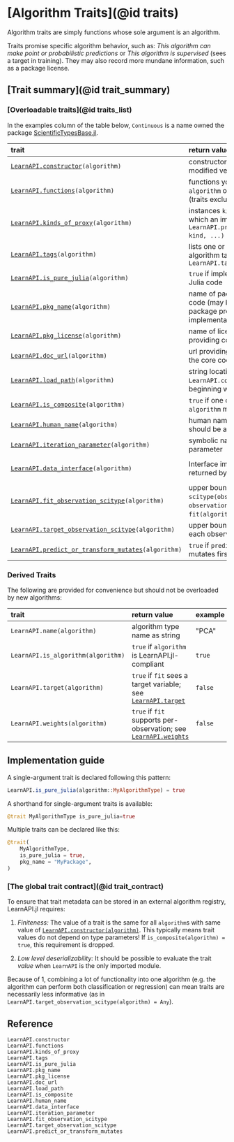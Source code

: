 # [Algorithm Traits](@id traits)

Algorithm traits are simply functions whose sole argument is an algorithm.

Traits promise specific algorithm behavior, such as: *This algorithm can make point or
probabilistic predictions* or *This algorithm is supervised* (sees a target in
training). They may also record more mundane information, such as a package license.

## [Trait summary](@id trait_summary)

### [Overloadable traits](@id traits_list)

In the examples column of the table below, `Continuous` is a name owned the package
[ScientificTypesBase.jl](https://github.com/JuliaAI/ScientificTypesBase.jl/).

| trait                                                        | return value                                                                                                             | fallback value                                        | example                                                    |
|:-------------------------------------------------------------|:-------------------------------------------------------------------------------------------------------------------------|:------------------------------------------------------|:-----------------------------------------------------------|
| [`LearnAPI.constructor`](@ref)`(algorithm)`                  | constructor for generating new or modified versions of `algorithm`                                                       | (no fallback)                                         | `RidgeRegressor`                                           |
| [`LearnAPI.functions`](@ref)`(algorithm)`                    | functions you can apply to `algorithm` or associated model (traits excluded)                                             | `()`                                                  | `(:fit, :predict, :minimize, :(LearnAPI.algorithm), :obs)` |
| [`LearnAPI.kinds_of_proxy`](@ref)`(algorithm)`               | instances `kind` of `KindOfProxy` for which an implementation of `LearnAPI.predict(algorithm, kind, ...)` is guaranteed. | `()`                                                  | `(Distribution(), Interval())`                             |
| [`LearnAPI.tags`](@ref)`(algorithm)`                         | lists one or more suggestive algorithm tags from `LearnAPI.tags()`                                                       | `()`                                                  | (:regression, :probabilistic)                              |
| [`LearnAPI.is_pure_julia`](@ref)`(algorithm)`                | `true` if implementation is 100% Julia code                                                                              | `false`                                               | `true`                                                     |
| [`LearnAPI.pkg_name`](@ref)`(algorithm)`                     | name of package providing core code (may be different from package providing LearnAPI.jl implementation)                 | `"unknown"`                                           | `"DecisionTree"`                                           |
| [`LearnAPI.pkg_license`](@ref)`(algorithm)`                  | name of license of package providing core code                                                                           | `"unknown"`                                           | `"MIT"`                                                    |
| [`LearnAPI.doc_url`](@ref)`(algorithm)`                      | url providing documentation of the core code                                                                             | `"unknown"`                                           | `"https://en.wikipedia.org/wiki/Decision_tree_learning"`   |
| [`LearnAPI.load_path`](@ref)`(algorithm)`                    | string locating name returned by `LearnAPI.constructor(algorithm)`, beginning with a package name                        | "unknown"`                                            | `FastTrees.LearnAPI.DecisionTreeClassifier`                |
| [`LearnAPI.is_composite`](@ref)`(algorithm)`                 | `true` if one or more properties of `algorithm` may be an algorithm                                                      | `false`                                               | `true`                                                     |
| [`LearnAPI.human_name`](@ref)`(algorithm)`                   | human name for the algorithm; should be a noun                                                                           | type name with spaces                                 | "elastic net regressor"                                    |
| [`LearnAPI.iteration_parameter`](@ref)`(algorithm)`          | symbolic name of an iteration parameter                                                                                  | `nothing`                                             | :epochs                                                    |
| [`LearnAPI.data_interface`](@ref)`(algorithm)`               | Interface implemented by objects returned by [`obs`](@ref)                                                               | `Base.HasLength()` (supports `MLUtils.getobs/numobs`) | `Base.SizeUnknown()` (supports `iterate`)                  |
| [`LearnAPI.fit_observation_scitype`](@ref)`(algorithm)`      | upper bound on `scitype(observation)` for `observation` in `data` ensuring `fit(algorithm, data)` works                  | `Union{}`                                             | `Tuple{AbstractVector{Continuous}, Continuous}`            |
| [`LearnAPI.target_observation_scitype`](@ref)`(algorithm)`   | upper bound on the scitype of each observation of the targget                                                            | `Any`                                                 | `Continuous`                                               |
| [`LearnAPI.predict_or_transform_mutates`](@ref)`(algorithm)` | `true` if `predict` or `transform` mutates first argument                                                                | `false`                                               | `true`                                                     |

### Derived Traits

The following are provided for convenience but should not be overloaded by new algorithms:

| trait                              | return value                                                             | example |
|:-----------------------------------|:-------------------------------------------------------------------------|:--------|
| `LearnAPI.name(algorithm)`         | algorithm type name as string                                            | "PCA"   |
| `LearnAPI.is_algorithm(algorithm)` | `true` if `algorithm` is LearnAPI.jl-compliant                           | `true`  |
| `LearnAPI.target(algorithm)`       | `true` if `fit` sees a target variable; see [`LearnAPI.target`](@ref)    | `false` |
| `LearnAPI.weights(algorithm)`      | `true` if `fit` supports per-observation; see [`LearnAPI.weights`](@ref) | `false` |

## Implementation guide

A single-argument trait is declared following this pattern:

```julia
LearnAPI.is_pure_julia(algorithm::MyAlgorithmType) = true
```

A shorthand for single-argument traits is available:

```julia
@trait MyAlgorithmType is_pure_julia=true
```

Multiple traits can be declared like this:


```julia
@trait(
    MyAlgorithmType,
    is_pure_julia = true,
    pkg_name = "MyPackage",
)
```

### [The global trait contract](@id trait_contract)

To ensure that trait metadata can be stored in an external algorithm registry, LearnAPI.jl
requires:

1. *Finiteness:* The value of a trait is the same for all `algorithm`s with same value of
   [`LearnAPI.constructor(algorithm)`](@ref). This typically means trait values do not
   depend on type parameters! If `is_composite(algorithm) = true`, this requirement is
   dropped.

2. *Low level deserializability:* It should be possible to evaluate the trait *value* when
   `LearnAPI` is the only imported module. 

Because of 1, combining a lot of functionality into one algorithm (e.g. the algorithm can
perform both classification or regression) can mean traits are necessarily less
informative (as in `LearnAPI.target_observation_scitype(algorithm) = Any`).


## Reference

```@docs
LearnAPI.constructor
LearnAPI.functions
LearnAPI.kinds_of_proxy
LearnAPI.tags
LearnAPI.is_pure_julia
LearnAPI.pkg_name
LearnAPI.pkg_license
LearnAPI.doc_url
LearnAPI.load_path
LearnAPI.is_composite
LearnAPI.human_name
LearnAPI.data_interface
LearnAPI.iteration_parameter
LearnAPI.fit_observation_scitype
LearnAPI.target_observation_scitype
LearnAPI.predict_or_transform_mutates
```
